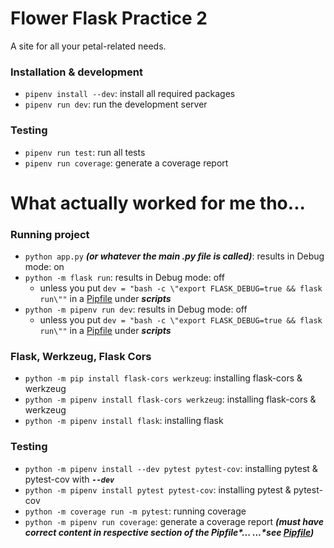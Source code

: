 # Flower Flask Practice 2

A site for all your petal-related needs.

### Installation & development

- `pipenv install --dev`: install all required packages
- `pipenv run dev`: run the development server

### Testing

- `pipenv run test`: run all tests
- `pipenv run coverage`: generate a coverage report

# What actually worked for me tho...

### Running project

- `python app.py` **_(or whatever the main .py file is called)_**: results in Debug mode: on
- `python -m flask run`: results in Debug mode: off
  - unless you put `dev = "bash -c \"export FLASK_DEBUG=true && flask run\""` in a [Pipfile](./Pipfile) under **_scripts_**
- `python -m pipenv run dev`: results in Debug mode: off
  - unless you put `dev = "bash -c \"export FLASK_DEBUG=true && flask run\""` in a [Pipfile](./Pipfile) under **_scripts_**

### Flask, Werkzeug, Flask Cors

- `python -m pip install flask-cors werkzeug`: installing flask-cors & werkzeug
- `python -m pipenv install flask-cors werkzeug`: installing flask-cors & werkzeug
- `python -m pipenv install flask`: installing flask

### Testing

- `python -m pipenv install --dev pytest pytest-cov`: installing pytest & pytest-cov with **_`--dev`_**
- `python -m pipenv install pytest pytest-cov`: installing pytest & pytest-cov
- `python -m coverage run -m pytest`: running coverage
- `python -m pipenv run coverage`: generate a coverage report **_(must have correct content in respective section of the Pipfile\*... ...\*see [Pipfile](./Pipfile))_**
